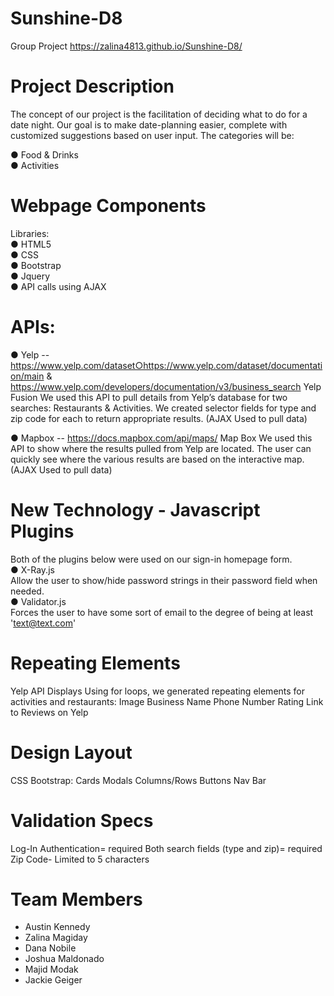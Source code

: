 # Sunshine-D8


Group Project
https://zalina4813.github.io/Sunshine-D8/

# Project Description 
The concept of our project is the facilitation of deciding what to do for a date night. Our goal is to make date-planning easier, complete with customized suggestions based on user input. The categories will be:

● Food & Drinks <br>
● Activities

# Webpage Components
Libraries​: <br>
● HTML5 <br>
● CSS <br>
● Bootstrap <br>
● Jquery <br>
● API calls using AJAX

# APIs:

● Yelp -- https://www.yelp.com/dataset○https://www.yelp.com/dataset/documentation/main & https://www.yelp.com/developers/documentation/v3/business_search
Yelp Fusion
We used this API to pull details from Yelp’s database for two searches: Restaurants & Activities. 
We created selector fields for type and zip code for each to return appropriate results.
(AJAX Used to pull data) 

● Mapbox -- https://docs.mapbox.com/api/maps/
Map Box
We used this API to show where the results pulled from Yelp are located. The user can quickly see where the various results are based on the interactive map. 
(AJAX Used to pull data)

# New Technology - Javascript Plugins
Both of the plugins below were used on our sign-in homepage form. <br>
● X-Ray.js <br>
Allow the user to show/hide password strings in their password field when needed. <br>
● Validator.js <br>
Forces the user to have some sort of email to the degree of being at least 'text@text.com' <br>


# Repeating Elements
Yelp API Displays
Using for loops, we generated repeating elements for activities and restaurants:
Image
Business Name
Phone Number
Rating
Link to Reviews on Yelp

# Design Layout
CSS
Bootstrap:
Cards
Modals
Columns/Rows
Buttons
Nav Bar

# Validation Specs
Log-In Authentication= required
Both search fields (type and zip)= required
Zip Code- Limited to 5 characters

# Team Members 
* Austin Kennedy 
* Zalina Magiday
* Dana Nobile 
* Joshua Maldonado
* Majid Modak
* Jackie Geiger 
